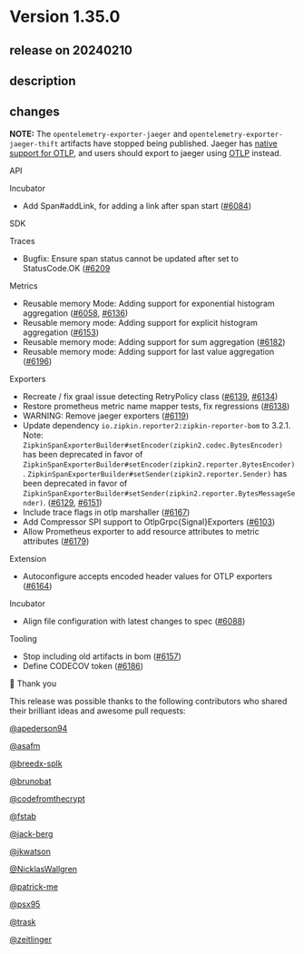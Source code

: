 # Version 1.35.0

## release on 20240210

## description

## changes

<strong>NOTE:</strong> The <code>opentelemetry-exporter-jaeger</code> and <code>opentelemetry-exporter-jaeger-thift</code> artifacts have stopped being published. Jaeger has <a href="https://opentelemetry.io/blog/2022/jaeger-native-otlp/" rel="nofollow">native support for OTLP</a>, and users should export to jaeger using <a href="https://opentelemetry.io/docs/instrumentation/java/exporters/#otlp-dependencies" rel="nofollow">OTLP</a> instead.

API

Incubator

* Add Span#addLink, for adding a link after span start (<a href="https://github.com/open-telemetry/opentelemetry-java/pull/6084" data-hovercard-type="pull_request" data-hovercard-url="/open-telemetry/opentelemetry-java/pull/6084/hovercard">#6084</a>)

SDK

Traces

* Bugfix: Ensure span status cannot be updated after set to StatusCode.OK (<a href="https://github.com/open-telemetry/opentelemetry-java/pull/6209" data-hovercard-type="pull_request" data-hovercard-url="/open-telemetry/opentelemetry-java/pull/6209/hovercard">#6209</a>

Metrics

* Reusable memory Mode: Adding support for exponential histogram aggregation (<a href="https://github.com/open-telemetry/opentelemetry-java/pull/6058" data-hovercard-type="pull_request" data-hovercard-url="/open-telemetry/opentelemetry-java/pull/6058/hovercard">#6058</a>, <a href="https://github.com/open-telemetry/opentelemetry-java/pull/6136" data-hovercard-type="pull_request" data-hovercard-url="/open-telemetry/opentelemetry-java/pull/6136/hovercard">#6136</a>)
* Reusable memory mode: Adding support for explicit histogram aggregation (<a href="https://github.com/open-telemetry/opentelemetry-java/pull/6153" data-hovercard-type="pull_request" data-hovercard-url="/open-telemetry/opentelemetry-java/pull/6153/hovercard">#6153</a>)
* Reusable memory mode: Adding support for sum aggregation (<a href="https://github.com/open-telemetry/opentelemetry-java/pull/6182" data-hovercard-type="pull_request" data-hovercard-url="/open-telemetry/opentelemetry-java/pull/6182/hovercard">#6182</a>)
* Reusable memory mode: Adding support for last value aggregation (<a href="https://github.com/open-telemetry/opentelemetry-java/pull/6196" data-hovercard-type="pull_request" data-hovercard-url="/open-telemetry/opentelemetry-java/pull/6196/hovercard">#6196</a>)

Exporters

* Recreate / fix graal issue detecting RetryPolicy class (<a href="https://github.com/open-telemetry/opentelemetry-java/pull/6139" data-hovercard-type="pull_request" data-hovercard-url="/open-telemetry/opentelemetry-java/pull/6139/hovercard">#6139</a>, <a href="https://github.com/open-telemetry/opentelemetry-java/pull/6134" data-hovercard-type="pull_request" data-hovercard-url="/open-telemetry/opentelemetry-java/pull/6134/hovercard">#6134</a>)
* Restore prometheus metric name mapper tests, fix regressions (<a href="https://github.com/open-telemetry/opentelemetry-java/pull/6138" data-hovercard-type="pull_request" data-hovercard-url="/open-telemetry/opentelemetry-java/pull/6138/hovercard">#6138</a>)
* WARNING: Remove jaeger exporters (<a href="https://github.com/open-telemetry/opentelemetry-java/pull/6119" data-hovercard-type="pull_request" data-hovercard-url="/open-telemetry/opentelemetry-java/pull/6119/hovercard">#6119</a>)
* Update dependency <code>io.zipkin.reporter2:zipkin-reporter-bom</code> to 3.2.1. Note: <code>ZipkinSpanExporterBuilder#setEncoder(zipkin2.codec.BytesEncoder)</code> has been deprecated in favor of <code>ZipkinSpanExporterBuilder#setEncoder(zipkin2.reporter.BytesEncoder)</code>. <code>ZipkinSpanExporterBuilder#setSender(zipkin2.reporter.Sender)</code> has been deprecated in favor of <code>ZipkinSpanExporterBuilder#setSender(zipkin2.reporter.BytesMessageSender)</code>. (<a href="https://github.com/open-telemetry/opentelemetry-java/pull/6129" data-hovercard-type="pull_request" data-hovercard-url="/open-telemetry/opentelemetry-java/pull/6129/hovercard">#6129</a>, <a href="https://github.com/open-telemetry/opentelemetry-java/pull/6151" data-hovercard-type="pull_request" data-hovercard-url="/open-telemetry/opentelemetry-java/pull/6151/hovercard">#6151</a>)
* Include trace flags in otlp marshaller (<a href="https://github.com/open-telemetry/opentelemetry-java/pull/6167" data-hovercard-type="pull_request" data-hovercard-url="/open-telemetry/opentelemetry-java/pull/6167/hovercard">#6167</a>)
* Add Compressor SPI support to OtlpGrpc{Signal}Exporters (<a href="https://github.com/open-telemetry/opentelemetry-java/pull/6103" data-hovercard-type="pull_request" data-hovercard-url="/open-telemetry/opentelemetry-java/pull/6103/hovercard">#6103</a>)
* Allow Prometheus exporter to add resource attributes to metric attributes (<a href="https://github.com/open-telemetry/opentelemetry-java/pull/6179" data-hovercard-type="pull_request" data-hovercard-url="/open-telemetry/opentelemetry-java/pull/6179/hovercard">#6179</a>)

Extension

* Autoconfigure accepts encoded header values for OTLP exporters (<a href="https://github.com/open-telemetry/opentelemetry-java/pull/6164" data-hovercard-type="pull_request" data-hovercard-url="/open-telemetry/opentelemetry-java/pull/6164/hovercard">#6164</a>)

Incubator

* Align file configuration with latest changes to spec (<a href="https://github.com/open-telemetry/opentelemetry-java/pull/6088" data-hovercard-type="pull_request" data-hovercard-url="/open-telemetry/opentelemetry-java/pull/6088/hovercard">#6088</a>)

Tooling

* Stop including old artifacts in bom (<a href="https://github.com/open-telemetry/opentelemetry-java/pull/6157" data-hovercard-type="pull_request" data-hovercard-url="/open-telemetry/opentelemetry-java/pull/6157/hovercard">#6157</a>)
* Define CODECOV token (<a href="https://github.com/open-telemetry/opentelemetry-java/pull/6186" data-hovercard-type="pull_request" data-hovercard-url="/open-telemetry/opentelemetry-java/pull/6186/hovercard">#6186</a>)

🙇 Thank you

This release was possible thanks to the following contributors who shared their brilliant ideas and awesome pull requests:

<a class="user-mention notranslate" data-hovercard-type="user" data-hovercard-url="/users/apederson94/hovercard" data-octo-click="hovercard-link-click" data-octo-dimensions="link_type:self" href="https://github.com/apederson94">@apederson94</a>

<a class="user-mention notranslate" data-hovercard-type="user" data-hovercard-url="/users/asafm/hovercard" data-octo-click="hovercard-link-click" data-octo-dimensions="link_type:self" href="https://github.com/asafm">@asafm</a>

<a class="user-mention notranslate" data-hovercard-type="user" data-hovercard-url="/users/breedx-splk/hovercard" data-octo-click="hovercard-link-click" data-octo-dimensions="link_type:self" href="https://github.com/breedx-splk">@breedx-splk</a>

<a class="user-mention notranslate" data-hovercard-type="user" data-hovercard-url="/users/brunobat/hovercard" data-octo-click="hovercard-link-click" data-octo-dimensions="link_type:self" href="https://github.com/brunobat">@brunobat</a>

<a class="user-mention notranslate" data-hovercard-type="user" data-hovercard-url="/users/codefromthecrypt/hovercard" data-octo-click="hovercard-link-click" data-octo-dimensions="link_type:self" href="https://github.com/codefromthecrypt">@codefromthecrypt</a>

<a class="user-mention notranslate" data-hovercard-type="user" data-hovercard-url="/users/fstab/hovercard" data-octo-click="hovercard-link-click" data-octo-dimensions="link_type:self" href="https://github.com/fstab">@fstab</a>

<a class="user-mention notranslate" data-hovercard-type="user" data-hovercard-url="/users/jack-berg/hovercard" data-octo-click="hovercard-link-click" data-octo-dimensions="link_type:self" href="https://github.com/jack-berg">@jack-berg</a>

<a class="user-mention notranslate" data-hovercard-type="user" data-hovercard-url="/users/jkwatson/hovercard" data-octo-click="hovercard-link-click" data-octo-dimensions="link_type:self" href="https://github.com/jkwatson">@jkwatson</a>

<a class="user-mention notranslate" data-hovercard-type="user" data-hovercard-url="/users/NicklasWallgren/hovercard" data-octo-click="hovercard-link-click" data-octo-dimensions="link_type:self" href="https://github.com/NicklasWallgren">@NicklasWallgren</a>

<a class="user-mention notranslate" data-hovercard-type="user" data-hovercard-url="/users/patrick-me/hovercard" data-octo-click="hovercard-link-click" data-octo-dimensions="link_type:self" href="https://github.com/patrick-me">@patrick-me</a>

<a class="user-mention notranslate" data-hovercard-type="user" data-hovercard-url="/users/psx95/hovercard" data-octo-click="hovercard-link-click" data-octo-dimensions="link_type:self" href="https://github.com/psx95">@psx95</a>

<a class="user-mention notranslate" data-hovercard-type="user" data-hovercard-url="/users/trask/hovercard" data-octo-click="hovercard-link-click" data-octo-dimensions="link_type:self" href="https://github.com/trask">@trask</a>

<a class="user-mention notranslate" data-hovercard-type="user" data-hovercard-url="/users/zeitlinger/hovercard" data-octo-click="hovercard-link-click" data-octo-dimensions="link_type:self" href="https://github.com/zeitlinger">@zeitlinger</a>

